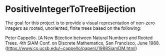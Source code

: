 # PositiveIntegerToTreeBijection

The goal for this project is to provide a visual representation of non-zero integers as rooted, unoriented, finite trees 
based on the following:

Peter Cappello. [A New Bijection between Natural Numbers and Rooted Trees. 4th SIAM Conf. on Discrete Mathematics, San Francisco, June 1988.(https://www.cs.ucsb.edu/~cappello/papers/1988SiamDM.html)
